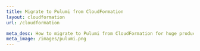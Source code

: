 ```yaml
---
title: Migrate to Pulumi from CloudFormation
layout: cloudformation
url: /cloudformation

meta_desc: How to migrate to Pulumi from CloudFormation for huge productivity gains, and a unified programming model for Devs and DevOps.
meta_image: /images/pulumi.png
---
```

